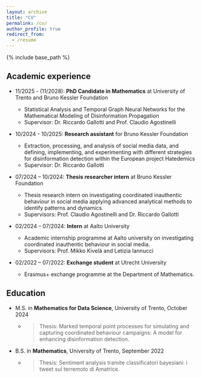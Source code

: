 ```yaml
---
layout: archive
title: "CV"
permalink: /cv/
author_profile: true
redirect_from:
  - /resume
---
```


{% include base_path %}




Academic experience
------
* 11/2025 - (11/2028): **PhD Candidate in Mathematics** at University of Trento and Bruno Kessler Foundation
  * Statistical Analysis and Temporal Graph Neural Networks for the Mathematical Modeling of Disinformation Propagation
  * Supervisor: Dr. Riccardo Gallotti and Prof. Claudio Agostinelli


* 10/2024 - 10/2025: **Research assistant** for Bruno Kessler Foundation
  * Extraction, processing, and analysis of social media data, and defining, implementing, and experimenting with different strategies for disinformation detection within the European project Hatedemics
  * Supervisor: Dr. Riccardo Gallotti

* 07/2024 – 10/2024: **Thesis researcher intern** at Bruno Kessler Foundation
  * Thesis research intern on investigating coordinated inauthentic behaviour in social media applying advanced analytical methods to identify patterns and dynamics.
  * Supervisors: Prof. Claudio Agostinelli and Dr. Riccardo Gallotti

* 02/2024 – 07/2024: **Intern** at Aalto University
  * Academic internship programme at Aalto university on investigating coordinated inauthentic behaviour in social media.
  * Supervisors: Prof. Mikko Kivelä and Letizia Iannucci

* 02/2022 – 07/2022: **Exchange student** at Utrecht University
  * Erasmus+ exchange programme at the Department of Mathematics.


Education
------
* M.S. in **Mathematics for Data Science**, University of Trento, October 2024
  * > Thesis: Marked temporal point processes for simulating and capturing coordinated behaviour campaigns: A model for enhancing disinformation detection.
* B.S. in **Mathematics**, University of Trento, September 2022
  * > Thesis: Sentiment analysis tramite classificatori bayesiani: i tweet sul terremoto di Amatrice.
